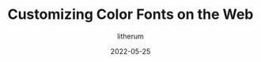 ---
author: litherum
coauthor: djrrb
date: 2022-05-25
draft: true
permalink: false
publisher: webkit
tags:
  - fonts
  - colors
  - customization
target_url: https://webkit.org/blog/12662/customizing-color-fonts-on-the-web/
title: Customizing Color Fonts on the Web
---